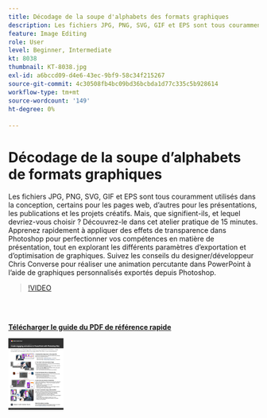 ```yaml
---
title: Décodage de la soupe d'alphabets des formats graphiques
description: Les fichiers JPG, PNG, SVG, GIF et EPS sont tous couramment utilisés dans la conception, certains pour les pages web, d’autres pour les présentations, les publications et les projets créatifs. Mais que signifient-ils, et lequel choisir ?
feature: Image Editing
role: User
level: Beginner, Intermediate
kt: 8038
thumbnail: KT-8038.jpg
exl-id: a6bccd09-d4e6-43ec-9bf9-58c34f215267
source-git-commit: 4c30508fb4bc09bd36bcbda1d77c335c5b928614
workflow-type: tm+mt
source-wordcount: '149'
ht-degree: 0%

---
```


# Décodage de la soupe d’alphabets de formats graphiques

Les fichiers JPG, PNG, SVG, GIF et EPS sont tous couramment utilisés dans la conception, certains pour les pages web, d’autres pour les présentations, les publications et les projets créatifs. Mais, que signifient-ils, et lequel devriez-vous choisir ? Découvrez-le dans cet atelier pratique de 15 minutes. Apprenez rapidement à appliquer des effets de transparence dans Photoshop pour perfectionner vos compétences en matière de présentation, tout en explorant les différents paramètres d’exportation et d’optimisation de graphiques. Suivez les conseils du designer/développeur Chris Converse pour réaliser une animation percutante dans PowerPoint à l’aide de graphiques personnalisés exportés depuis Photoshop.

>[!VIDEO](https://video.tv.adobe.com/v/333805?hidetitle=true)

<br> 

[**Télécharger le guide du PDF de référence rapide**](../quick-reference/Decodingthealphabetsoupofgraphicformats.pdf)

[![Image de la première page du guide de référence rapide](assets/DecodingthealphabetsoupofgraphicformatsPage1.png)](../quick-reference/Decodingthealphabetsoupofgraphicformats.pdf)
